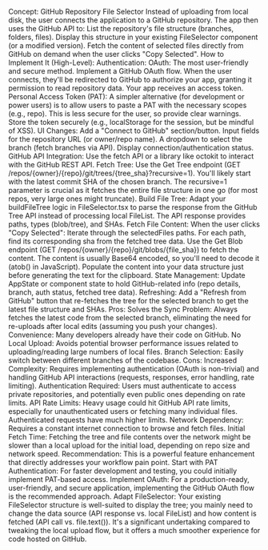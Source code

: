 Concept: GitHub Repository File Selector
Instead of uploading from local disk, the user connects the application to a GitHub repository. The app then uses the GitHub API to:
List the repository's file structure (branches, folders, files).
Display this structure in your existing FileSelector component (or a modified version).
Fetch the content of selected files directly from GitHub on demand when the user clicks "Copy Selected".
How to Implement It (High-Level):
Authentication:
OAuth: The most user-friendly and secure method. Implement a GitHub OAuth flow. When the user connects, they'll be redirected to GitHub to authorize your app, granting it permission to read repository data. Your app receives an access token.
Personal Access Token (PAT): A simpler alternative (for development or power users) is to allow users to paste a PAT with the necessary scopes (e.g., repo). This is less secure for the user, so provide clear warnings. Store the token securely (e.g., localStorage for the session, but be mindful of XSS).
UI Changes:
Add a "Connect to GitHub" section/button.
Input fields for the repository URL (or owner/repo name).
A dropdown to select the branch (fetch branches via API).
Display connection/authentication status.
GitHub API Integration:
Use the fetch API or a library like octokit to interact with the GitHub REST API.
Fetch Tree: Use the Get Tree endpoint (GET /repos/{owner}/{repo}/git/trees/{tree_sha}?recursive=1). You'll likely start with the latest commit SHA of the chosen branch. The recursive=1 parameter is crucial as it fetches the entire file structure in one go (for most repos, very large ones might truncate).
Build File Tree: Adapt your buildFileTree logic in FileSelector.tsx to parse the response from the GitHub Tree API instead of processing local FileList. The API response provides paths, types (blob/tree), and SHAs.
Fetch File Content: When the user clicks "Copy Selected":
Iterate through the selectedFiles paths.
For each path, find its corresponding sha from the fetched tree data.
Use the Get Blob endpoint (GET /repos/{owner}/{repo}/git/blobs/{file_sha}) to fetch the content. The content is usually Base64 encoded, so you'll need to decode it (atob() in JavaScript).
Populate the content into your data structure just before generating the text for the clipboard.
State Management: Update AppState or component state to hold GitHub-related info (repo details, branch, auth status, fetched tree data).
Refreshing: Add a "Refresh from GitHub" button that re-fetches the tree for the selected branch to get the latest file structure and SHAs.
Pros:
Solves the Sync Problem: Always fetches the latest code from the selected branch, eliminating the need for re-uploads after local edits (assuming you push your changes).
Convenience: Many developers already have their code on GitHub.
No Local Upload: Avoids potential browser performance issues related to uploading/reading large numbers of local files.
Branch Selection: Easily switch between different branches of the codebase.
Cons:
Increased Complexity: Requires implementing authentication (OAuth is non-trivial) and handling GitHub API interactions (requests, responses, error handling, rate limiting).
Authentication Required: Users must authenticate to access private repositories, and potentially even public ones depending on rate limits.
API Rate Limits: Heavy usage could hit GitHub API rate limits, especially for unauthenticated users or fetching many individual files. Authenticated requests have much higher limits.
Network Dependency: Requires a constant internet connection to browse and fetch files.
Initial Fetch Time: Fetching the tree and file contents over the network might be slower than a local upload for the initial load, depending on repo size and network speed.
Recommendation:
This is a powerful feature enhancement that directly addresses your workflow pain point.
Start with PAT Authentication: For faster development and testing, you could initially implement PAT-based access.
Implement OAuth: For a production-ready, user-friendly, and secure application, implementing the GitHub OAuth flow is the recommended approach.
Adapt FileSelector: Your existing FileSelector structure is well-suited to display the tree; you mainly need to change the data source (API response vs. local FileList) and how content is fetched (API call vs. file.text()).
It's a significant undertaking compared to tweaking the local upload flow, but it offers a much smoother experience for code hosted on GitHub.